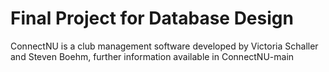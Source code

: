 # Final Project for Database Design

ConnectNU is a club management software developed by Victoria Schaller and Steven Boehm, further information available in ConnectNU-main
